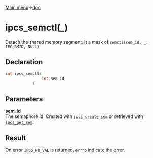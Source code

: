 [Main menu](../../Readme.md)->[doc](../ipcs-doc.md)

# ipcs_semctl(\_)

Detach the shared memory segment. It a mask of `semctl(sem_id, _, IPC_RMID, NULL)`

## **Declaration**

```C
int ipcs_semctl(
                int sem_id
            )
```

## **Parameters**
**sem\_id**  
The semaphore id. Created with [`ipcs_create_sem`](ipcs_create_sem.md) or retrieved with [`ipcs_get_sem`](ipcs_get_sem.md).


## **Result**
On error `IPCS_NO_VAL` is returned, `errno` indicate the error.
